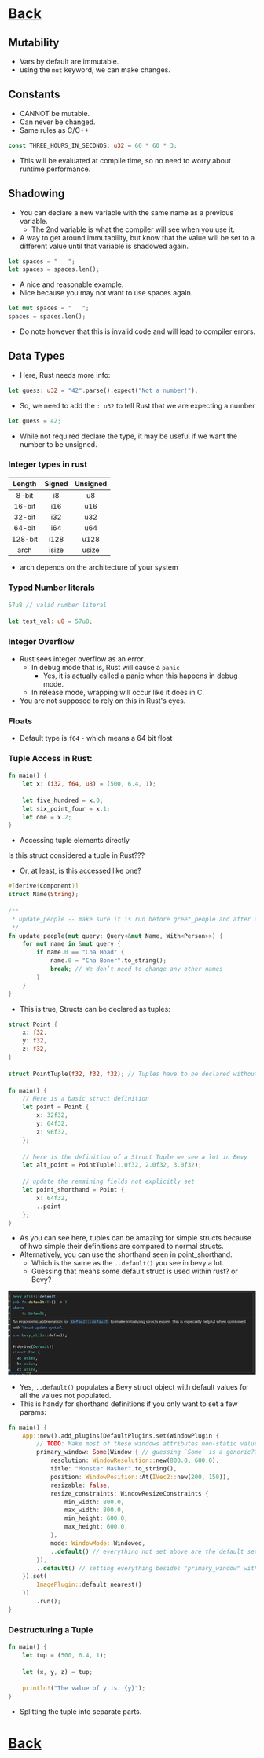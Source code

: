 #
# [Back](./../../README.md)

## Mutability
* Vars by default are immutable.
* using the `mut` keyword, we can make changes.

## Constants
* CANNOT be mutable.
* Can never be changed.
* Same rules as C/C++

```rs
const THREE_HOURS_IN_SECONDS: u32 = 60 * 60 * 3;
```
* This will be evaluated at compile time, so no need to worry about runtime performance.

## Shadowing
* You can declare a new variable with the same name as a previous variable.
    * The 2nd variable is what the compiler will see when you use it.
* A way to get around immutability, but know that the value will be set to a different value until that variable is shadowed again.

```rs
let spaces = "   ";
let spaces = spaces.len();
```
* A nice and reasonable example.
* Nice because you may not want to use spaces again.

```rs
let mut spaces = "   ";
spaces = spaces.len();
```
* Do note however that this is invalid code and will lead to compiler errors.

## Data Types
* Here, Rust needs more info:
```rs
let guess: u32 = "42".parse().expect("Not a number!");
```
* So, we need to add the `: u32` to tell Rust that we are expecting a number

```rs
let guess = 42;
```
* While not required declare the type, it may be useful if we want the number to be unsigned.

### Integer types in rust
| Length  | Signed | Unsigned |
| :----:  | :----: | :------: |
| 8-bit   | i8     | u8       |
| 16-bit  | i16    | u16      |
| 32-bit  | i32    | u32      |
| 64-bit  | i64    | u64      |
| 128-bit | i128   | u128     |
| arch    | isize  | usize    |
* arch depends on the architecture of your system

### Typed Number literals
```rs
57u8 // valid number literal

let test_val: u8 = 57u8;
```

### Integer Overflow
* Rust sees integer overflow as an error.
    * In debug mode that is, Rust will cause a `panic`
        * Yes, it is actually called a panic when this happens in debug mode.
    * In release mode, wrapping will occur like it does in C.
* You are not supposed to rely on this in Rust's eyes.

### Floats
* Default type is `f64` - which means a 64 bit float

### Tuple Access in Rust:
```rs
fn main() {
    let x: (i32, f64, u8) = (500, 6.4, 1);

    let five_hundred = x.0;
    let six_point_four = x.1;
    let one = x.2;
}
```
* Accessing tuple elements directly

Is this struct considered a tuple in Rust???
* Or, at least, is this accessed like one?
```rs
#[derive(Component)]
struct Name(String);

/** 
 * update_people -- make sure it is run before greet_people and after add_people
 */
fn update_people(mut query: Query<&mut Name, With<Person>>) {
    for mut name in &mut query {
        if name.0 == "Cha Hoad" {
            name.0 = "Cha Boner".to_string();
            break; // We don’t need to change any other names
        }
    }
}
```

* This is true, Structs can be declared as tuples:
```rs
struct Point {
    x: f32, 
    y: f32,
    z: f32,
}

struct PointTuple(f32, f32, f32); // Tuples have to be declared without variable names

fn main() {
    // Here is a basic struct definition
    let point = Point {
        x: 32f32,
        y: 64f32,
        z: 96f32,
    };

    // here is the definition of a Struct Tuple we see a lot in Bevy
    let alt_point = PointTuple(1.0f32, 2.0f32, 3.0f32);

    // update the remaining fields not explicitly set
    let point_shorthand = Point {
        x: 64f32,
        ..point
    };
}
```
* As you can see here, tuples can be amazing for simple structs because of hwo simple their definitions are compared to normal structs.
* Alternatively, you can use the shorthand seen in point_shorthand.
    * Which is the same as the `..default()` you see in bevy a lot.
    * Guessing that means some default struct is used within rust? or Bevy?

![alt text](./images/default_in_bevy.png)
* Yes, `..default()` populates a Bevy struct object with default values for all the values not populated.
* This is handy for shorthand definitions if you only want to set a few params:

```rs
fn main() {
    App::new().add_plugins(DefaultPlugins.set(WindowPlugin {
        // TODO: Make most of these windows attributes non-static values
        primary_window: Some(Window { // guessing `Some` is a generic???
            resolution: WindowResolution::new(800.0, 600.0),
            title: "Monster Masher".to_string(),
            position: WindowPosition::At(IVec2::new(200, 150)),
            resizable: false,
            resize_constraints: WindowResizeConstraints {
                min_width: 800.0,
                max_width: 800.0,
                min_height: 600.0,
                max_height: 600.0,
            },
            mode: WindowMode::Windowed,
            ..default() // everything not set above are the default settings for Window
        }),
        ..default() // setting everything besides "primary_window" with default settings
    }).set(
        ImagePlugin::default_nearest()
    ))
        .run();
}
```

### Destructuring a Tuple
```rs
fn main() {
    let tup = (500, 6.4, 1);

    let (x, y, z) = tup;

    println!("The value of y is: {y}");
}
```
* Splitting the tuple into separate parts.

#
# [Back](./../../README.md)